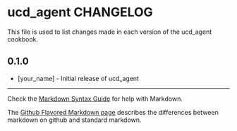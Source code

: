 ucd_agent CHANGELOG
===================

This file is used to list changes made in each version of the ucd_agent cookbook.

0.1.0
-----
- [your_name] - Initial release of ucd_agent

- - -
Check the [Markdown Syntax Guide](http://daringfireball.net/projects/markdown/syntax) for help with Markdown.

The [Github Flavored Markdown page](http://github.github.com/github-flavored-markdown/) describes the differences between markdown on github and standard markdown.
